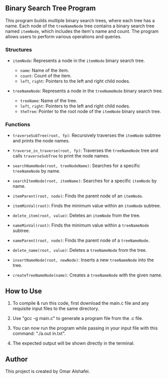 ## Binary Search Tree Program

This program builds multiple binary search trees, where each tree has a name. Each node of the `treeNameNode` tree contains a binary search tree named `itemNode`, which includes the item's name and count. The program allows users to perform various operations and queries.

### Structures

- `itemNode`: Represents a node in the `itemNode` binary search tree.
  - `name`: Name of the item.
  - `count`: Count of the item.
  - `left`, `right`: Pointers to the left and right child nodes.

- `treeNameNode`: Represents a node in the `treeNameNode` binary search tree.
  - `treeName`: Name of the tree.
  - `left`, `right`: Pointers to the left and right child nodes.
  - `theTree`: Pointer to the root node of the `itemNode` binary search tree.

### Functions

- `traverseSubTree(root, fp)`: Recursively traverses the `itemNode` subtree and prints the node names.

- `traverse_in_traverse(root, fp)`: Traverses the `treeNameNode` tree and calls `traverseSubTree` to print the node names.

- `searchNameNode(root, treeNodeName)`: Searches for a specific `treeNameNode` by name.

- `searchItemNode(root, itemName)`: Searches for a specific `itemNode` by name.

- `itemParent(root, node)`: Finds the parent node of an `itemNode`.

- `itemMinVal(root)`: Finds the minimum value within an `itemNode` subtree.

- `delete_item(root, value)`: Deletes an `itemNode` from the tree.

- `nameMinVal(root)`: Finds the minimum value within a `treeNameNode` subtree.

- `nameParent(root, node)`: Finds the parent node of a `treeNameNode`.

- `delete_name(root, value)`: Deletes a `treeNameNode` from the tree.

- `insertNameNode(root, newNode)`: Inserts a new `treeNameNode` into the tree.

- `createTreeNameNode(name)`: Creates a `treeNameNode` with the given name.

## How to Use

1. To compile & run this code, first download the main.c file and any requisite input files to the same directory.

2. Use "gcc -g main.c" to generate a program file from the .c file.

3. You can now run the program while passing in your input file with this command: "./a.out in.txt".

4. The expected output will be shown directly in the terminal.

## Author

This project is created by Omar Alshafei.
